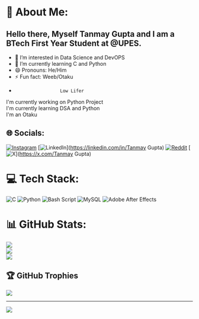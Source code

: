 



<!---
Dragon-do/Dragon-do is a ✨ special ✨ repository because its `README.md` (this file) appears on your GitHub profile.
You can click the Preview link to take a look at your changes.
--->
# 💫 About Me:
## Hello there, Myself Tanmay Gupta and I am a BTech First Year Student at @UPES. 


- 👀 I’m interested in Data Science and DevOPS
- 🌱 I’m currently learning C and Python
- 😄 Pronouns: He/Him
- ⚡ Fun fact: Weeb/Otaku
-                      Low Lifer
I'm currently working on Python Project<br>I'm currently learning DSA and Python<br>I'm an Otaku


## 🌐 Socials:
[![Instagram](https://img.shields.io/badge/Instagram-%23E4405F.svg?logo=Instagram&logoColor=white)](https://instagram.com/tanmay._.kun) [![LinkedIn](https://img.shields.io/badge/LinkedIn-%230077B5.svg?logo=linkedin&logoColor=white)](https://linkedin.com/in/Tanmay Gupta) [![Reddit](https://img.shields.io/badge/Reddit-%23FF4500.svg?logo=Reddit&logoColor=white)](https://reddit.com/user/Plus-Ad-542) [![X](https://img.shields.io/badge/X-black.svg?logo=X&logoColor=white)](https://x.com/Tanmay Gupta) 

# 💻 Tech Stack:
![C](https://img.shields.io/badge/c-%2300599C.svg?style=plastic&logo=c&logoColor=white) ![Python](https://img.shields.io/badge/python-3670A0?style=plastic&logo=python&logoColor=ffdd54) ![Bash Script](https://img.shields.io/badge/bash_script-%23121011.svg?style=plastic&logo=gnu-bash&logoColor=white) ![MySQL](https://img.shields.io/badge/mysql-4479A1.svg?style=plastic&logo=mysql&logoColor=white) ![Adobe After Effects](https://img.shields.io/badge/Adobe%20After%20Effects-9999FF.svg?style=plastic&logo=Adobe%20After%20Effects&logoColor=white)
# 📊 GitHub Stats:
![](https://github-readme-stats.vercel.app/api?username=Dragon-do&theme=tokyonight&hide_border=false&include_all_commits=true&count_private=true)<br/>
![](https://github-readme-streak-stats.herokuapp.com/?user=Dragon-do&theme=tokyonight&hide_border=false)<br/>
![](https://github-readme-stats.vercel.app/api/top-langs/?username=Dragon-do&theme=tokyonight&hide_border=false&include_all_commits=true&count_private=true&layout=compact)

## 🏆 GitHub Trophies
![](https://github-profile-trophy.vercel.app/?username=Dragon-do&theme=radical&no-frame=false&no-bg=false&margin-w=4)

---
[![](https://visitcount.itsvg.in/api?id=Dragon-do&icon=5&color=4)](https://visitcount.itsvg.in)

<!-- Proudly created with GPRM ( https://gprm.itsvg.in ) -->